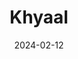 ---  
layout: startup_page  
title: "Khyaal"  
id: "khyaal.com"  
permalink: "/khyaalkhyaal.com02122024/"  
website: "https://www.khyaal.com/"  
funding_round: "Seed"  
funding_amount: "$4.2M"  
investors: "62Ventures, SVQuad, Inventus Capital, Everywhere Ventures, Supermorpheus, Unpopular Ventures"  
about: "Khyaal is an app designed for senior citizens and their families, focusing on physical, cognitive, emotional, and social well-being. It offers digital literacy training, entertainment, financial services (including a smart payment card), on-demand assistance, and curated travel plans. The app aims to create a supportive community and enhance the quality of life for seniors."  
markets: "AgeTech, Wellness and Fitness Services, Elder and Disabled Care, Application Software, Managed Care, Other Healthcare Technology Systems"  
hq: "Mumbai, Maharashtra, India"  
founded_year: "2020"  
linkedin: "https://www.linkedin.com/company/khyaal"  
twitter: "https://twitter.com/KhyaalFamily"  
instagram: ""  
facebook: "https://www.facebook.com/KhyaalCare"  
crunchbase: "https://www.crunchbase.com/organization/khyaal"  
pitchbook: "https://pitchbook.com/profiles/company/463413-43"  

date_display: "12-Feb-2024"  
date: "2024-02-12"

# SEO Optimization  
meta_title: "Khyaal - Seed Funding ($4.2M)"  
meta_description: "Khyaal, Khyaal is an app designed for senior citizens and their families, focusing on physical, cognitive, emotional, and social well-being. It offers digital..."  
meta_keywords: "Khyaal, AgeTech, Wellness and Fitness Services, Elder and Disabled Care, Application Software, Managed Care, Other Healthcare Technology Systems, Seed funding"  
canonical_url: "https://startup.projectstartups.com/khyaalkhyaal.com02122024/"  
---